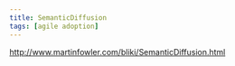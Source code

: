 ```yaml
---
title: SemanticDiffusion
tags: [agile adoption]
---
```


http://www.martinfowler.com/bliki/SemanticDiffusion.html
